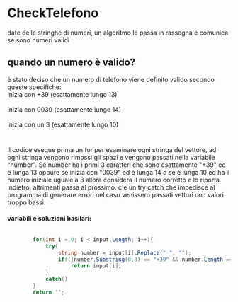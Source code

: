 # CheckTelefono
date delle stringhe di numeri, un algoritmo le passa in rassegna e comunica se sono numeri validi

## quando un numero è valido?
è stato deciso che un numero di telefono viene definito valido secondo queste specifiche: <br>
inizia con +39 (esattamente lungo 13) <br><br>
inizia con 0039 (esattamente lungo 14) <br><br>
inizia con un 3 (esattamente lungo 10) <br><br>

###
Il codice esegue prima un for per esaminare ogni stringa del vettore, ad ogni stringa vengono rimossi gli spazi e vengono passati nella
variabile "number". Se number ha i primi 3 caratteri che sono esattamente "+39" ed è lunga 13 oppure se inizia con "0039" ed è lunga 14
o se è lunga 10 ed ha il numero iniziale uguale a 3 allora considera il numero corretto e lo riporta indietro, altrimenti passa al prossimo.
c'è un try catch che impedisce al programma di generare errori nel caso venissero passati vettori con valori troppo bassi.

#### variabili e soluzioni basilari:
~~~C#

        for(int i = 0; i < input.Length; i++){
            try{
                string number = input[i].Replace(" ", "");
                if(((number.Substring(0,3) == "+39" && number.Length == 13) || number.Substring(0,4) == "0039" && number.Length  == 14) || (number[0] == '3' && number.Length == 10))
                    return input[i];
            }
            catch{}
        }
        return "";
